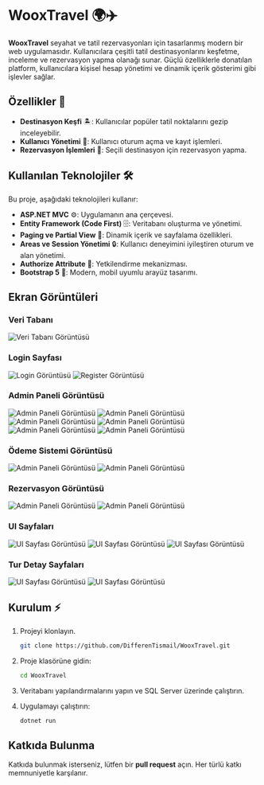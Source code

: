 # WooxTravel 🌍✈️

**WooxTravel** seyahat ve tatil rezervasyonları için tasarlanmış modern bir web uygulamasıdır. Kullanıcılara çeşitli tatil destinasyonlarını keşfetme, inceleme ve rezervasyon yapma olanağı sunar. Güçlü özelliklerle donatılan platform, kullanıcılara kişisel hesap yönetimi ve dinamik içerik gösterimi gibi işlevler sağlar.

## Özellikler 🚀
- **Destinasyon Keşfi** 🏝️: Kullanıcılar popüler tatil noktalarını gezip inceleyebilir.
- **Kullanıcı Yönetimi** 👤: Kullanıcı oturum açma ve kayıt işlemleri.
- **Rezervasyon İşlemleri** 📝: Seçili destinasyon için rezervasyon yapma.

## Kullanılan Teknolojiler 🛠️

Bu proje, aşağıdaki teknolojileri kullanır:
- **ASP.NET MVC** ⚙️: Uygulamanın ana çerçevesi.
- **Entity Framework (Code First)** 🗄️: Veritabanı oluşturma ve yönetimi.
- **Paging ve Partial View** 📄: Dinamik içerik ve sayfalama özellikleri.
- **Areas ve Session Yönetimi** 🔒: Kullanıcı deneyimini iyileştiren oturum ve alan yönetimi.
- **Authorize Attribute** 🔑: Yetkilendirme mekanizması.
- **Bootstrap 5** 🎨: Modern, mobil uyumlu arayüz tasarımı.

## Ekran Görüntüleri

### Veri Tabanı
![Veri Tabanı Görüntüsü](photos/veriTabani.jpg)

### Login Sayfası
![Login Görüntüsü](photos/login.jpg)
![Register Görüntüsü](photos/register.jpg)

### Admin Paneli Görüntüsü
![Admin Paneli Görüntüsü](photos/adminIndex1.jpg)
![Admin Paneli Görüntüsü](photos/adminDestination.jpg)
![Admin Paneli Görüntüsü](photos/adminWidgetler.jpg)
![Admin Paneli Görüntüsü](photos/table.jpg)
![Admin Paneli Görüntüsü](photos/statistics.jpg)
![Admin Paneli Görüntüsü](photos/gelenMesaj.jpg)

### Ödeme Sistemi Görüntüsü
![Admin Paneli Görüntüsü](photos/payment.jpg)
![Admin Paneli Görüntüsü](photos/payment2.jpg)

### Rezervasyon Görüntüsü
![Admin Paneli Görüntüsü](photos/indexFooter.jpg)
![Admin Paneli Görüntüsü](photos/sweetAlert.jpg)


### UI Sayfaları
![UI Sayfası Görüntüsü](photos/index1.jpg)
![UI Sayfası Görüntüsü](photos/index2.jpg)
![UI Sayfası Görüntüsü](photos/indexFooter.jpg)

### Tur Detay Sayfaları
![UI Sayfası Görüntüsü](photos/exploreTour.jpg)
![UI Sayfası Görüntüsü](photos/exploreTour2.jpg)

## Kurulum ⚡
1. Projeyi klonlayın.
   ```bash
   git clone https://github.com/DifferenTismail/WooxTravel.git
2. Proje klasörüne gidin:
    ```bash
    cd WooxTravel

3. Veritabanı yapılandırmalarını yapın ve SQL Server üzerinde çalıştırın.

4. Uygulamayı çalıştırın:
    ```bash
    dotnet run

## Katkıda Bulunma

Katkıda bulunmak isterseniz, lütfen bir **pull request** açın. Her türlü katkı memnuniyetle karşılanır.
